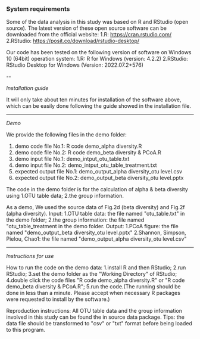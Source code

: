 ### System requirements

Some of the data analysis in this study was based on R and RStudio (open source).
The latest version of these open source software can be downloaded from the official website:
1.R: https://cran.rstudio.com/
2.RStudio: https://posit.co/download/rstudio-desktop/

Our code has been tested on the following version of software on Windows 10 (64bit) operation system:
1.R: R for Windows (version: 4.2.2)
2.RStudio: RStudio Desktop for Windows (Version: 2022.07.2+576)

--

*Installation guide*

It will only take about ten minutes for installation of the software above, which can be easily done following the guide showed in the installation file. 

---

*Demo*

We provide the following files in the demo folder:
1. demo code file No.1: R code demo_alpha diversity.R
2. demo code file No.2: R code demo_beta diversity & PCoA.R
3. demo input file No.1: demo_intput_otu_table.txt
4. demo input file No.2: demo_intput_otu_table_treatment.txt
5. expected output file No.1: demo_output_alpha diversity_otu level.csv
6. expected output file No.2: demo_output_beta diversity_otu level.pptx

The code in the demo folder is for the calculation of alpha & beta diversity using
1.OTU table data;
2.the group information.

As a demo, We used the source data of Fig.2d (beta diversity) and Fig.2f (alpha diversity).
Input:
1.OTU table data: the file named "otu_table.txt" in the demo folder;
2.the group information: the file named "otu_table_treatment in the demo folder.
Output:
1.PCoA figure: the file named "demo_output_beta diversity_otu level.pptx"
2.Shannon, Simpson, Pielou, Chao1: the file named "demo_output_alpha diversity_otu level.csv"

---

*Instructions for use*

How to run the code on the demo data:
1.install R and then RStudio;
2.run RStudio;
3.set the demo folder as the "Working Directory" of RStudio;
4.double click the code files "R code demo_alpha diversity.R" or "R code demo_beta diversity & PCoA.R";
5.run the code.(The running should be done in less than a minute. Please accept when necessary R packages were requested to install by the software.)

Reproduction instructions:
All OTU table data and the group information involved in this study can be found the in source data package.
Tips: the data file should be transformed to "csv" or "txt" format before being loaded to this program.
